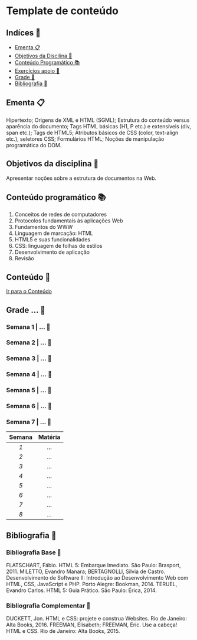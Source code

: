 # Template de conteúdo 

## Indíces 📌

- [Ementa 📋](#ementa-) 
- [Objetivos da Discilina 🎯](#objetivos-da-disciplina-) 
- [Conteúdo Programático 📚](#conteúdo-programático-) 
- [Exercícios apoio 💪](#exercícios-de-apoio-algoritmos-e-programação-de-computadores-i-💪) 
- [Grade 📅](#grade-algoritmos-e-programação-de-computadores-i-) 
- [Bibliografia 📖](#bibliografia-) 

## Ementa 📋
Hipertexto; Origens de XML e HTML (SGML); Estrutura do conteúdo versus aparência do documento; Tags HTML básicas (H1, P etc.) e extensíveis (div, span etc.); Tags de HTML5; Atributos básicos de CSS (color, text-align etc.), seletores CSS; Formulários HTML; Noções de manipulação programática do DOM.

## Objetivos da disciplina 🎯
Apresentar noções sobre a estrutura de documentos na Web.

## Conteúdo programático 📚
1. Conceitos de redes de computadores
2. Protocolos fundamentais às aplicações Web
3. Fundamentos do WWW
4. Linguagem de marcação: HTML
5. HTML5 e suas funcionalidades
6. CSS: linguagem de folhas de estilos
7. Desenvolvimento de aplicação
8. Revisão


## Conteúdo 💪
[Ir para o Conteúdo](Template-de-conteudo/Conteudo/)

## Grade ... 📅

### Semana 1 | ... 📅
### Semana 2 | ... 📅
### Semana 3 | ... 📅
### Semana 4 | ... 📅
### Semana 5 | ... 📅
### Semana 6 | ... 📅
### Semana 7 | ... 📅

| **Semana** 	| **Matéria** 	|
|:----------:	|:-----------:	|
|     _1_    	|     ...     	|
|     _2_    	|     ...     	|
|     _3_    	|     ...     	|
|     _4_    	|     ...     	|
|     _5_    	|     ...     	|
|     _6_    	|     ...     	|
|     _7_    	|     ...     	|
|     _8_    	|     ...     	|

## Bibliografia 📖
### Bibliografia Base 📖
FLATSCHART, Fábio. HTML 5: Embarque Imediato. São Paulo: Brasport, 2011.
MILETTO, Evandro Manara; BERTAGNOLLI, Silvia de Castro. Desenvolvimento de Software II: Introdução ao Desenvolvimento Web com HTML, CSS, JavaScript e PHP. Porto Alegre: Bookman, 2014.
TERUEL, Evandro Carlos. HTML 5: Guia Prático. São Paulo: Érica, 2014.

### Bibliografia Complementar 📖
DUCKETT, Jon. HTML e CSS: projete e construa Websites. Rio de Janeiro: Alta Books, 2016.
FREEMAN, Elisabeth; FREEMAN, Eric. Use a cabeça! HTML e CSS. Rio de Janeiro: Alta Books, 2015.

